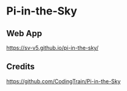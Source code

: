 # Pi-in-the-Sky


## Web App
https://sv-v5.github.io/pi-in-the-sky/


## Credits
https://github.com/CodingTrain/Pi-in-the-Sky

